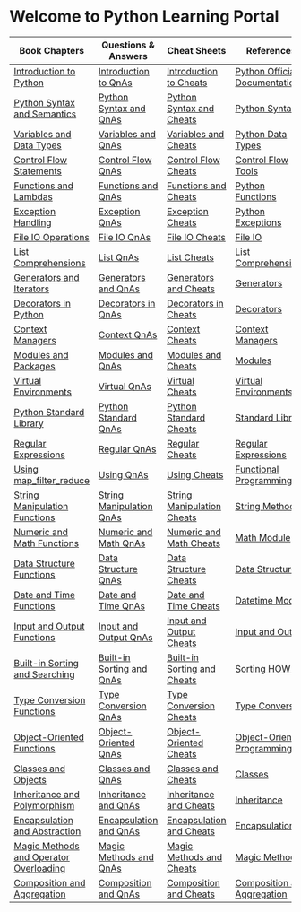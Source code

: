 
# Welcome to Python Learning Portal


| Book Chapters | Questions & Answers | Cheat Sheets | References |
|--------|----------|-----|------------|
|[Introduction to Python](https://learning.teachme.codes/python/chapters/introduction_to_python)|[Introduction to QnAs](https://learning.teachme.codes/python/qnas/introduction_to_python)|[Introduction to Cheats](https://learning.teachme.codes/python/cheats/introduction_to_python)|[Python Official Documentation](https://docs.python.org/3/tutorial/index.html)|
|[Python Syntax and Semantics](https://learning.teachme.codes/python/chapters/python_syntax_and_semantics)|[Python Syntax and QnAs](https://learning.teachme.codes/python/qnas/python_syntax_and_semantics)|[Python Syntax and Cheats](https://learning.teachme.codes/python/cheats/python_syntax_and_semantics)|[Python Syntax](https://docs.python.org/3/reference/lexical_analysis.html)|
|[Variables and Data Types](https://learning.teachme.codes/python/chapters/variables_and_data_types)|[Variables and QnAs](https://learning.teachme.codes/python/qnas/variables_and_data_types)|[Variables and Cheats](https://learning.teachme.codes/python/cheats/variables_and_data_types)|[Python Data Types](https://docs.python.org/3/library/stdtypes.html)|
|[Control Flow Statements](https://learning.teachme.codes/python/chapters/control_flow_statements)|[Control Flow QnAs](https://learning.teachme.codes/python/qnas/control_flow_statements)|[Control Flow Cheats](https://learning.teachme.codes/python/cheats/control_flow_statements)|[Control Flow Tools](https://docs.python.org/3/tutorial/controlflow.html)|
|[Functions and Lambdas](https://learning.teachme.codes/python/chapters/functions_and_lambdas)|[Functions and QnAs](https://learning.teachme.codes/python/qnas/functions_and_lambdas)|[Functions and Cheats](https://learning.teachme.codes/python/cheats/functions_and_lambdas)|[Python Functions](https://docs.python.org/3/tutorial/controlflow.html#defining-functions)|
|[Exception Handling](https://learning.teachme.codes/python/chapters/exception_handling)|[Exception QnAs](https://learning.teachme.codes/python/qnas/exception_handling)|[Exception Cheats](https://learning.teachme.codes/python/cheats/exception_handling)|[Python Exceptions](https://docs.python.org/3/tutorial/errors.html)|
|[File IO Operations](https://learning.teachme.codes/python/chapters/file_io_operations)|[File IO QnAs](https://learning.teachme.codes/python/qnas/file_io_operations)|[File IO Cheats](https://learning.teachme.codes/python/cheats/file_io_operations)|[File IO](https://docs.python.org/3/tutorial/inputoutput.html)|
|[List Comprehensions](https://learning.teachme.codes/python/chapters/list_comprehensions)|[List QnAs](https://learning.teachme.codes/python/qnas/list_comprehensions)|[List Cheats](https://learning.teachme.codes/python/cheats/list_comprehensions)|[List Comprehensions](https://docs.python.org/3/tutorial/datastructures.html#list-comprehensions)|
|[Generators and Iterators](https://learning.teachme.codes/python/chapters/generators_and_iterators)|[Generators and QnAs](https://learning.teachme.codes/python/qnas/generators_and_iterators)|[Generators and Cheats](https://learning.teachme.codes/python/cheats/generators_and_iterators)|[Generators](https://docs.python.org/3/tutorial/classes.html#generators)|
|[Decorators in Python](https://learning.teachme.codes/python/chapters/decorators_in_python)|[Decorators in QnAs](https://learning.teachme.codes/python/qnas/decorators_in_python)|[Decorators in Cheats](https://learning.teachme.codes/python/cheats/decorators_in_python)|[Decorators](https://docs.python.org/3/glossary.html#term-decorator)|
|[Context Managers](https://learning.teachme.codes/python/chapters/context_managers)|[Context QnAs](https://learning.teachme.codes/python/qnas/context_managers)|[Context Cheats](https://learning.teachme.codes/python/cheats/context_managers)|[Context Managers](https://docs.python.org/3/reference/datamodel.html#context-managers)|
|[Modules and Packages](https://learning.teachme.codes/python/chapters/modules_and_packages)|[Modules and QnAs](https://learning.teachme.codes/python/qnas/modules_and_packages)|[Modules and Cheats](https://learning.teachme.codes/python/cheats/modules_and_packages)|[Modules](https://docs.python.org/3/tutorial/modules.html)|
|[Virtual Environments](https://learning.teachme.codes/python/chapters/virtual_environments)|[Virtual QnAs](https://learning.teachme.codes/python/qnas/virtual_environments)|[Virtual Cheats](https://learning.teachme.codes/python/cheats/virtual_environments)|[Virtual Environments](https://docs.python.org/3/library/venv.html)|
|[Python Standard Library](https://learning.teachme.codes/python/chapters/python_standard_library)|[Python Standard QnAs](https://learning.teachme.codes/python/qnas/python_standard_library)|[Python Standard Cheats](https://learning.teachme.codes/python/cheats/python_standard_library)|[Standard Library](https://docs.python.org/3/library/index.html)|
|[Regular Expressions](https://learning.teachme.codes/python/chapters/regular_expressions)|[Regular QnAs](https://learning.teachme.codes/python/qnas/regular_expressions)|[Regular Cheats](https://learning.teachme.codes/python/cheats/regular_expressions)|[Regular Expressions](https://docs.python.org/3/library/re.html)|
|[Using map_filter_reduce](https://learning.teachme.codes/python/chapters/using_map_filter_reduce)|[Using QnAs](https://learning.teachme.codes/python/qnas/using_map_filter_reduce)|[Using Cheats](https://learning.teachme.codes/python/cheats/using_map_filter_reduce)|[Functional Programming](https://docs.python.org/3/howto/functional.html)|
|[String Manipulation Functions](https://learning.teachme.codes/python/chapters/string_manipulation_functions)|[String Manipulation QnAs](https://learning.teachme.codes/python/qnas/string_manipulation_functions)|[String Manipulation Cheats](https://learning.teachme.codes/python/cheats/string_manipulation_functions)|[String Methods](https://docs.python.org/3/library/stdtypes.html#string-methods)|
|[Numeric and Math Functions](https://learning.teachme.codes/python/chapters/numeric_and_math_functions)|[Numeric and Math QnAs](https://learning.teachme.codes/python/qnas/numeric_and_math_functions)|[Numeric and Math Cheats](https://learning.teachme.codes/python/cheats/numeric_and_math_functions)|[Math Module](https://docs.python.org/3/library/math.html)|
|[Data Structure Functions](https://learning.teachme.codes/python/chapters/data_structure_functions)|[Data Structure QnAs](https://learning.teachme.codes/python/qnas/data_structure_functions)|[Data Structure Cheats](https://learning.teachme.codes/python/cheats/data_structure_functions)|[Data Structures](https://docs.python.org/3/tutorial/datastructures.html)|
|[Date and Time Functions](https://learning.teachme.codes/python/chapters/date_and_time_functions)|[Date and Time QnAs](https://learning.teachme.codes/python/qnas/date_and_time_functions)|[Date and Time Cheats](https://learning.teachme.codes/python/cheats/date_and_time_functions)|[Datetime Module](https://docs.python.org/3/library/datetime.html)|
|[Input and Output Functions](https://learning.teachme.codes/python/chapters/input_and_output_functions)|[Input and Output QnAs](https://learning.teachme.codes/python/qnas/input_and_output_functions)|[Input and Output Cheats](https://learning.teachme.codes/python/cheats/input_and_output_functions)|[Input and Output](https://docs.python.org/3/tutorial/inputoutput.html)|
|[Built-in Sorting and Searching](https://learning.teachme.codes/python/chapters/built_in_sorting_and_searching)|[Built-in Sorting and QnAs](https://learning.teachme.codes/python/qnas/built_in_sorting_and_searching)|[Built-in Sorting and Cheats](https://learning.teachme.codes/python/cheats/built_in_sorting_and_searching)|[Sorting HOW TO](https://docs.python.org/3/howto/sorting.html)|
|[Type Conversion Functions](https://learning.teachme.codes/python/chapters/type_conversion_functions)|[Type Conversion QnAs](https://learning.teachme.codes/python/qnas/type_conversion_functions)|[Type Conversion Cheats](https://learning.teachme.codes/python/cheats/type_conversion_functions)|[Type Conversion](https://docs.python.org/3/library/functions.html#type-conversion)|
|[Object-Oriented Functions](https://learning.teachme.codes/python/chapters/object_oriented_functions)|[Object-Oriented QnAs](https://learning.teachme.codes/python/qnas/object_oriented_functions)|[Object-Oriented Cheats](https://learning.teachme.codes/python/cheats/object_oriented_functions)|[Object-Oriented Programming](https://docs.python.org/3/tutorial/classes.html)|
|[Classes and Objects](https://learning.teachme.codes/python/chapters/classes_and_objects)|[Classes and QnAs](https://learning.teachme.codes/python/qnas/classes_and_objects)|[Classes and Cheats](https://learning.teachme.codes/python/cheats/classes_and_objects)|[Classes](https://docs.python.org/3/tutorial/classes.html)|
|[Inheritance and Polymorphism](https://learning.teachme.codes/python/chapters/inheritance_and_polymorphism)|[Inheritance and QnAs](https://learning.teachme.codes/python/qnas/inheritance_and_polymorphism)|[Inheritance and Cheats](https://learning.teachme.codes/python/cheats/inheritance_and_polymorphism)|[Inheritance](https://docs.python.org/3/tutorial/classes.html#inheritance)|
|[Encapsulation and Abstraction](https://learning.teachme.codes/python/chapters/encapsulation_and_abstraction)|[Encapsulation and QnAs](https://learning.teachme.codes/python/qnas/encapsulation_and_abstraction)|[Encapsulation and Cheats](https://learning.teachme.codes/python/cheats/encapsulation_and_abstraction)|[Encapsulation](https://docs.python.org/3/tutorial/classes.html#private-variables)|
|[Magic Methods and Operator Overloading](https://learning.teachme.codes/python/chapters/magic_methods_and_operator_overloading)|[Magic Methods and QnAs](https://learning.teachme.codes/python/qnas/magic_methods_and_operator_overloading)|[Magic Methods and Cheats](https://learning.teachme.codes/python/cheats/magic_methods_and_operator_overloading)|[Magic Methods](https://docs.python.org/3/reference/datamodel.html#special-method-names)|
|[Composition and Aggregation](https://learning.teachme.codes/python/chapters/composition_and_aggregation)|[Composition and QnAs](https://learning.teachme.codes/python/qnas/composition_and_aggregation)|[Composition and Cheats](https://learning.teachme.codes/python/cheats/composition_and_aggregation)|[Composition and Aggregation](https://docs.python.org/3/tutorial/classes.html#tut-composition)|



